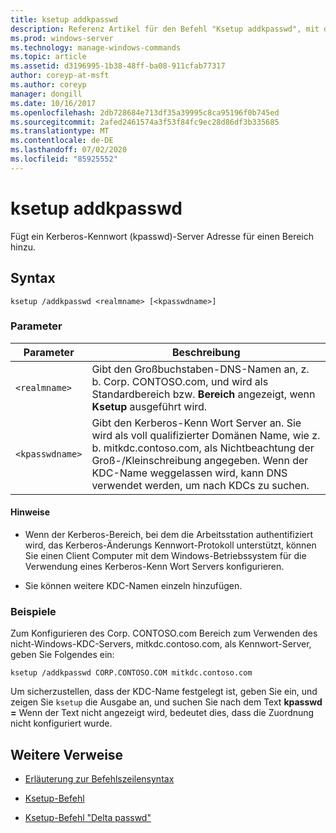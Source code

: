 ```yaml
---
title: ksetup addkpasswd
description: Referenz Artikel für den Befehl "Ksetup addkpasswd", mit dem ein Kerberos-Kennwort (kpasswd)-Server Adresse für einen Bereich hinzugefügt wird.
ms.prod: windows-server
ms.technology: manage-windows-commands
ms.topic: article
ms.assetid: d3196995-1b38-48ff-ba08-911cfab77317
author: coreyp-at-msft
ms.author: coreyp
manager: dongill
ms.date: 10/16/2017
ms.openlocfilehash: 2db728684e713df35a39995c8ca95196f0b745ed
ms.sourcegitcommit: 2afed2461574a3f53f84fc9ec28d86df3b335685
ms.translationtype: MT
ms.contentlocale: de-DE
ms.lasthandoff: 07/02/2020
ms.locfileid: "85925552"
---
```

# <a name="ksetup-addkpasswd"></a>ksetup addkpasswd

Fügt ein Kerberos-Kennwort (kpasswd)-Server Adresse für einen Bereich hinzu.

## <a name="syntax"></a>Syntax

```
ksetup /addkpasswd <realmname> [<kpasswdname>]
```

### <a name="parameters"></a>Parameter

| Parameter | Beschreibung |
| --------- | ----------- |
| `<realmname>` | Gibt den Großbuchstaben-DNS-Namen an, z. b. Corp. CONTOSO.com, und wird als Standardbereich bzw. **Bereich** angezeigt, wenn **Ksetup** ausgeführt wird. |
| `<kpasswdname>` | Gibt den Kerberos-Kenn Wort Server an. Sie wird als voll qualifizierter Domänen Name, wie z. b. mitkdc.contoso.com, als Nichtbeachtung der Groß-/Kleinschreibung angegeben. Wenn der KDC-Name weggelassen wird, kann DNS verwendet werden, um nach KDCs zu suchen. |

#### <a name="remarks"></a>Hinweise

- Wenn der Kerberos-Bereich, bei dem die Arbeitsstation authentifiziert wird, das Kerberos-Änderungs Kennwort-Protokoll unterstützt, können Sie einen Client Computer mit dem Windows-Betriebssystem für die Verwendung eines Kerberos-Kenn Wort Servers konfigurieren.

- Sie können weitere KDC-Namen einzeln hinzufügen.

### <a name="examples"></a>Beispiele

Zum Konfigurieren des Corp. CONTOSO.com Bereich zum Verwenden des nicht-Windows-KDC-Servers, mitkdc.contoso.com, als Kennwort-Server, geben Sie Folgendes ein:

```
ksetup /addkpasswd CORP.CONTOSO.COM mitkdc.contoso.com
```

Um sicherzustellen, dass der KDC-Name festgelegt ist, geben Sie ein, und zeigen Sie `ksetup` die Ausgabe an, und suchen Sie nach dem Text **kpasswd =** Wenn der Text nicht angezeigt wird, bedeutet dies, dass die Zuordnung nicht konfiguriert wurde.

## <a name="additional-references"></a>Weitere Verweise

- [Erläuterung zur Befehlszeilensyntax](command-line-syntax-key.md)

- [Ksetup-Befehl](ksetup.md)

- [Ksetup-Befehl "Delta passwd"](ksetup-delkpasswd.md)
